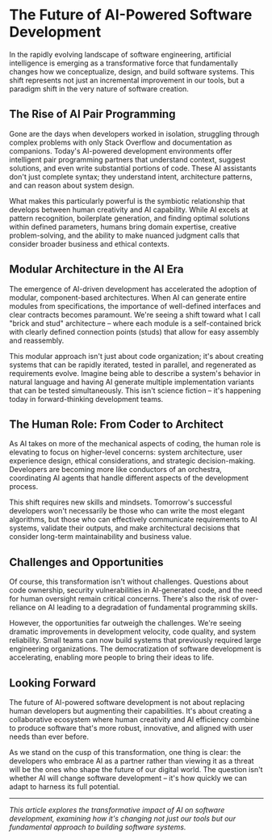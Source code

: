 # The Future of AI-Powered Software Development

In the rapidly evolving landscape of software engineering, artificial intelligence is emerging as a transformative force that fundamentally changes how we conceptualize, design, and build software systems. This shift represents not just an incremental improvement in our tools, but a paradigm shift in the very nature of software creation.

## The Rise of AI Pair Programming

Gone are the days when developers worked in isolation, struggling through complex problems with only Stack Overflow and documentation as companions. Today's AI-powered development environments offer intelligent pair programming partners that understand context, suggest solutions, and even write substantial portions of code. These AI assistants don't just complete syntax; they understand intent, architecture patterns, and can reason about system design.

What makes this particularly powerful is the symbiotic relationship that develops between human creativity and AI capability. While AI excels at pattern recognition, boilerplate generation, and finding optimal solutions within defined parameters, humans bring domain expertise, creative problem-solving, and the ability to make nuanced judgment calls that consider broader business and ethical contexts.

## Modular Architecture in the AI Era

The emergence of AI-driven development has accelerated the adoption of modular, component-based architectures. When AI can generate entire modules from specifications, the importance of well-defined interfaces and clear contracts becomes paramount. We're seeing a shift toward what I call "brick and stud" architecture – where each module is a self-contained brick with clearly defined connection points (studs) that allow for easy assembly and reassembly.

This modular approach isn't just about code organization; it's about creating systems that can be rapidly iterated, tested in parallel, and regenerated as requirements evolve. Imagine being able to describe a system's behavior in natural language and having AI generate multiple implementation variants that can be tested simultaneously. This isn't science fiction – it's happening today in forward-thinking development teams.

## The Human Role: From Coder to Architect

As AI takes on more of the mechanical aspects of coding, the human role is elevating to focus on higher-level concerns: system architecture, user experience design, ethical considerations, and strategic decision-making. Developers are becoming more like conductors of an orchestra, coordinating AI agents that handle different aspects of the development process.

This shift requires new skills and mindsets. Tomorrow's successful developers won't necessarily be those who can write the most elegant algorithms, but those who can effectively communicate requirements to AI systems, validate their outputs, and make architectural decisions that consider long-term maintainability and business value.

## Challenges and Opportunities

Of course, this transformation isn't without challenges. Questions about code ownership, security vulnerabilities in AI-generated code, and the need for human oversight remain critical concerns. There's also the risk of over-reliance on AI leading to a degradation of fundamental programming skills.

However, the opportunities far outweigh the challenges. We're seeing dramatic improvements in development velocity, code quality, and system reliability. Small teams can now build systems that previously required large engineering organizations. The democratization of software development is accelerating, enabling more people to bring their ideas to life.

## Looking Forward

The future of AI-powered software development is not about replacing human developers but augmenting their capabilities. It's about creating a collaborative ecosystem where human creativity and AI efficiency combine to produce software that's more robust, innovative, and aligned with user needs than ever before.

As we stand on the cusp of this transformation, one thing is clear: the developers who embrace AI as a partner rather than viewing it as a threat will be the ones who shape the future of our digital world. The question isn't whether AI will change software development – it's how quickly we can adapt to harness its full potential.

---

*This article explores the transformative impact of AI on software development, examining how it's changing not just our tools but our fundamental approach to building software systems.*